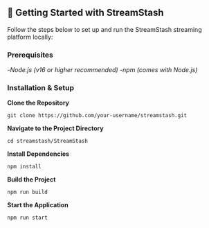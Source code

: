 ## 🚀 Getting Started with StreamStash
Follow the steps below to set up and run the StreamStash streaming platform locally:

### Prerequisites
-*Node.js (v16 or higher recommended)*
-*npm (comes with Node.js)*

### Installation & Setup

**Clone the Repository**
```
git clone https://github.com/your-username/streamstash.git
```

**Navigate to the Project Directory**
```
cd streamstash/StreamStash
```

**Install Dependencies**
```
npm install
```

**Build the Project**
```
npm run build
```

**Start the Application**
```
npm run start
```

